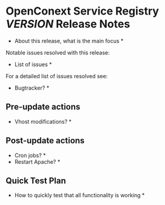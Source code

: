 # OpenConext Service Registry $VERSION$ Release Notes #

* About this release, what is the main focus *

Notable issues resolved with this release:
* List of issues *

For a detailed list of issues resolved see:
* Bugtracker? *

Pre-update actions
------------------

* Vhost modifications? *

Post-update actions
-------------------

* Cron jobs? *
* Restart Apache? *

Quick Test Plan
---------------

* How to quickly test that all functionality is working *
